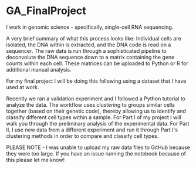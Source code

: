 # GA_FinalProject

I work in genomic science - specifically, single-cell RNA sequencing. 

A very brief summary of what this process looks like: Individual cells are isolated, the DNA within is extracted, and the DNA code is read on a sequencer. The raw data is run through a sophisticated pipeline to deconvolute the DNA sequence down to a matrix containing the gene counts within each cell. These matrices can be uploaded to Python or R for additional manual analysis.

For my final project I will be doing this following using a dataset that I have used at work.

Recently we ran a validation experiment and I followed a Python tutorial to analyze the data.  The workflow uses clustering to groups similar cells together (based on their genetic code), thereby allowing us to identify and classify different cell types within a sample. For Part I of my project I will walk you through the preliminary analysis of the experimental data. For Part II, I use new data from a different experiment and run it through Part I's clustering methods in order to compare and classify cell types.

PLEASE NOTE - I was unable to upload my raw data files to GitHub because they were too large. If you have an issue running the notebook because of this please let me know!
